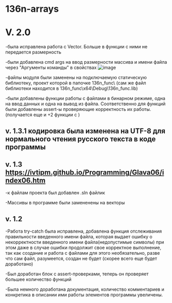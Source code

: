 # 136n-arrays
# V. 2.0

-была исправлена работа с Vector. Больше в функции с ними не передается размерность

-были добавлена cmd args на ввод размерности массива и имени файла через "Аргументы команды" в свойствах
![image](https://github.com/YudinDP/136n-arrays/assets/146605173/85489e6e-ee3b-436d-bab7-efaa4e2a60cd)

-файлы модуля были заменены на подключаемую статическую библиотеку, проект которой в папочке 136n_func\    (сам же файл библиотеки находится в 136n_func\x64\Debug\136n_func.lib)

-были добавлены функции работы с файлами в бинарном режиме, одна на ввод данных и одна на вывод из файла. Соответственно для функций были добавлены assert-ы проверяющие корректность их работы.(получается еще и +2 функции с <vector>)


## v. 1.3.1 кодировка была изменена на UTF-8 для нормального чтения русского текста в коде программы

## v. 1.3    https://ivtipm.github.io/Programming/Glava06/index06.htm

-к файлам проекта был добавлен .sln файлик

-Массивы в программе были замененены на векторы


## v. 1.2

-Работа try-catch была исправлена, добавлена функция отслеживания правильности введенного имени файла, которая выдает ошибку о некорректности введенного имени файла(недопустимые символы)
при этом даже в случае ошибки продолжит свое корректное выполнение, так как создание и работа с файлами для этого необязательно, разве что сам файл, разумеется, создан не будет
(скорее всего еще будет доработано)

-Был доработан блок с assert-проверками, теперь он проверяет большее количество функций

-Была немного доработана документация, количество комментариев и конкретика в описании ими работы элементов программы увеличены.
